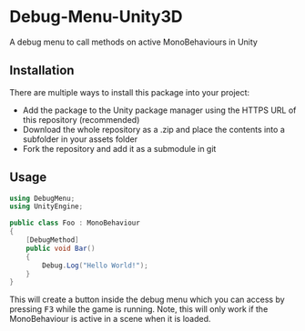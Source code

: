 # Debug-Menu-Unity3D
A debug menu to call methods on active MonoBehaviours in Unity

## Installation
There are multiple ways to install this package into your project:
- Add the package to the Unity package manager using the HTTPS URL of this repository (recommended)
- Download the whole repository as a .zip and place the contents into a subfolder in your assets folder
- Fork the repository and add it as a submodule in git

## Usage
```csharp
using DebugMenu;
using UnityEngine;

public class Foo : MonoBehaviour
{
    [DebugMethod]
    public void Bar()
    {
        Debug.Log("Hello World!");
    }
}
```

This will create a button inside the debug menu which you can access by pressing <kbd>F3</kbd> while the game is running.
Note, this will only work if the MonoBehaviour is active in a scene when it is loaded.
